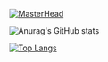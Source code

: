 [![MasterHead](https://i.imgur.com/8zmXNqh.png)](https://github.com/makisuo)

![Anurag's GitHub stats](https://github-readme-stats.vercel.app/api?username=makisuo&count_private=true&theme=radical&show_icons=true)

[![Top Langs](https://github-readme-stats.vercel.app/api/top-langs/?username=anuraghazra&theme=radical)](https://github.com/makisuo)

